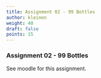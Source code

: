```yaml
---
title: Assignment 02 - 99 Bottles
author: kleinen
weight: 40
draft: false
points: 15
---
```

### Assignment 02 - 99 Bottles
See moodle for this assignment.
